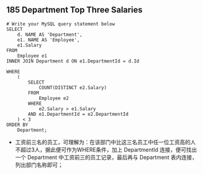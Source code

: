 ## 	185	Department Top Three Salaries    ##
```
# Write your MySQL query statement below
SELECT
	d. NAME AS 'Department',
	e1. NAME AS 'Employee',
	e1.Salary
FROM
	Employee e1
INNER JOIN Department d ON e1.DepartmentId = d.Id

WHERE
	(
		SELECT
			COUNT(DISTINCT e2.Salary)
		FROM
			Employee e2
		WHERE
			e2.Salary > e1.Salary
		AND e1.DepartmentId = e2.DepartmentId
	) < 3
ORDER BY
	Department;
```
- 工资前三名的员工，可理解为：在该部门中比这三名员工中任一位工资高的人不超过3人，据此便可作为WHERE条件，加上 DepartmentId 连接，便可找出一个 Department 中工资前三的员工记录，最后再与 Department 表内连接，列出部门名称即可；